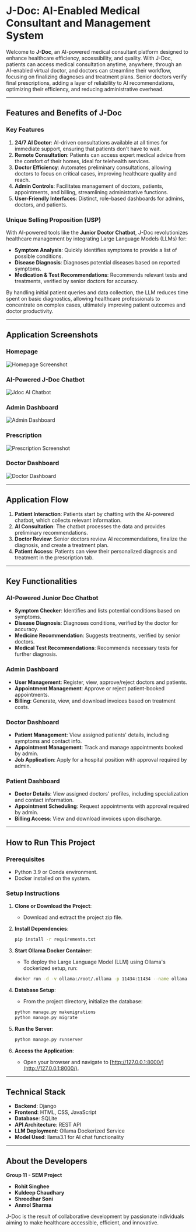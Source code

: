 # J-Doc: AI-Enabled Medical Consultant and Management System

Welcome to **J-Doc**, an AI-powered medical consultant platform designed to enhance healthcare efficiency, accessibility, and quality. With J-Doc, patients can access medical consultation anytime, anywhere, through an AI-enabled virtual doctor, and doctors can streamline their workflow, focusing on finalizing diagnoses and treatment plans. Senior doctors verify final prescriptions, adding a layer of reliability to AI recommendations, optimizing their efficiency, and reducing administrative overhead.

---

## Features and Benefits of J-Doc

### **Key Features**
1. **24/7 AI Doctor**: AI-driven consultations available at all times for immediate support, ensuring that patients don't have to wait.
2. **Remote Consultation**: Patients can access expert medical advice from the comfort of their homes, ideal for telehealth services.
3. **Doctor Efficiency**: Automates preliminary consultations, allowing doctors to focus on critical cases, improving healthcare quality and reach.
4. **Admin Controls**: Facilitates management of doctors, patients, appointments, and billing, streamlining administrative functions.
5. **User-Friendly Interfaces**: Distinct, role-based dashboards for admins, doctors, and patients.

### **Unique Selling Proposition (USP)**
With AI-powered tools like the **Junior Doctor Chatbot**, J-Doc revolutionizes healthcare management by integrating Large Language Models (LLMs) for:
- **Symptom Analysis**: Quickly identifies symptoms to provide a list of possible conditions.
- **Disease Diagnosis**: Diagnoses potential diseases based on reported symptoms.
- **Medication & Test Recommendations**: Recommends relevant tests and treatments, verified by senior doctors for accuracy.

By handling initial patient queries and data collection, the LLM reduces time spent on basic diagnostics, allowing healthcare professionals to concentrate on complex cases, ultimately improving patient outcomes and doctor productivity.

---

## Application Screenshots

### Homepage
![Homepage Screenshot](static/screenshots/dashboard.png)

### AI-Powered J-Doc Chatbot
![Jdoc AI Chatbot](static/screenshots/ai_doctor_chat.png)

### Admin Dashboard
![Admin Dashboard](static/screenshots/admin_dashboard.png)

### Prescription
![Prescription Screenshot](static/screenshots/prescription.png)

### Doctor Dashboard
![Doctor Dashboard](static/screenshots/doctor_dashboard.png)

---

## Application Flow

1. **Patient Interaction**: Patients start by chatting with the AI-powered chatbot, which collects relevant information.
2. **AI Consultation**: The chatbot processes the data and provides preliminary recommendations.
3. **Doctor Review**: Senior doctors review AI recommendations, finalize the diagnosis, and create a treatment plan.
4. **Patient Access**: Patients can view their personalized diagnosis and treatment in the prescription tab.

---

## Key Functionalities

### **AI-Powered Junior Doc Chatbot**
- **Symptom Checker**: Identifies and lists potential conditions based on symptoms.
- **Disease Diagnosis**: Diagnoses conditions, verified by the doctor for accuracy.
- **Medicine Recommendation**: Suggests treatments, verified by senior doctors.
- **Medical Test Recommendations**: Recommends necessary tests for further diagnosis.

### **Admin Dashboard**
- **User Management**: Register, view, approve/reject doctors and patients.
- **Appointment Management**: Approve or reject patient-booked appointments.
- **Billing**: Generate, view, and download invoices based on treatment costs.

### **Doctor Dashboard**
- **Patient Management**: View assigned patients' details, including symptoms and contact info.
- **Appointment Management**: Track and manage appointments booked by admin.
- **Job Application**: Apply for a hospital position with approval required by admin.

### **Patient Dashboard**
- **Doctor Details**: View assigned doctors' profiles, including specialization and contact information.
- **Appointment Scheduling**: Request appointments with approval required by admin.
- **Billing Access**: View and download invoices upon discharge.

---

## How to Run This Project

### **Prerequisites**
- Python 3.9 or Conda environment.
- Docker installed on the system.

### **Setup Instructions**
1. **Clone or Download the Project**:
   - Download and extract the project zip file.

2. **Install Dependencies**:
   ```bash
   pip install -r requirements.txt
   ```

3. **Start Ollama Docker Container**:
   - To deploy the Large Language Model (LLM) using Ollama's dockerized setup, run:
   ```bash
   docker run -d -v ollama:/root/.ollama -p 11434:11434 --name ollama ollama/ollama
   ```

4. **Database Setup**:
   - From the project directory, initialize the database:
   ```bash
   python manage.py makemigrations
   python manage.py migrate
   ```

5. **Run the Server**:
   ```bash
   python manage.py runserver
   ```

6. **Access the Application**:
   - Open your browser and navigate to [http://127.0.0.1:8000/](http://127.0.0.1:8000/).

---

## Technical Stack

- **Backend**: Django
- **Frontend**: HTML, CSS, JavaScript
- **Database**: SQLite
- **API Architecture**: REST API
- **LLM Deployment**: Ollama Dockerized Service
- **Model Used**: llama3.1 for AI chat functionality

---

## About the Developers

**Group 11 - SEM Project**  
- **Rohit Singhee**
- **Kuldeep Chaudhary**
- **Shreedhar Soni**
- **Anmol Sharma**

J-Doc is the result of collaborative development by passionate individuals aiming to make healthcare accessible, efficient, and innovative.